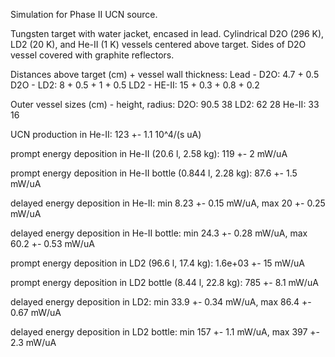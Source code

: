 Simulation for Phase II UCN source.

Tungsten target with water jacket, encased in lead.
Cylindrical D2O (296 K), LD2 (20 K), and He-II (1 K) vessels centered above target.
Sides of D2O vessel covered with graphite reflectors.

Distances above target (cm) + vessel wall thickness:
Lead - D2O: 4.7 + 0.5
D2O - LD2: 8 + 0.5 + 1 + 0.5
LD2 - HE-II: 15 + 0.3 + 0.8 + 0.2

Outer vessel sizes (cm) - height, radius:
D2O: 90.5 38
LD2: 62 28
He-II: 33 16

UCN production in He-II:
123 +- 1.1 10^4/(s uA)

prompt energy deposition in He-II (20.6 l, 2.58 kg):
119 +- 2 mW/uA

prompt energy deposition in He-II bottle (0.844 l, 2.28 kg):
87.6 +- 1.5 mW/uA

delayed energy deposition in He-II:
min 8.23 +- 0.15 mW/uA, max 20 +- 0.25 mW/uA

delayed energy deposition in He-II bottle:
min 24.3 +- 0.28 mW/uA, max 60.2 +- 0.53 mW/uA

prompt energy deposition in LD2 (96.6 l, 17.4 kg):
1.6e+03 +- 15 mW/uA

prompt energy deposition in LD2 bottle (8.44 l, 22.8 kg):
785 +- 8.1 mW/uA

delayed energy deposition in LD2:
min 33.9 +- 0.34 mW/uA, max 86.4 +- 0.67 mW/uA

delayed energy deposition in LD2 bottle:
min 157 +- 1.1 mW/uA, max 397 +- 2.3 mW/uA

